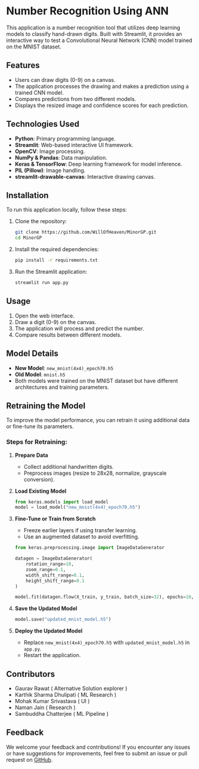 # Number Recognition Using ANN

This application is a number recognition tool that utilizes deep learning models to classify hand-drawn digits. Built with Streamlit, it provides an interactive way to test a Convolutional Neural Network (CNN) model trained on the MNIST dataset.

## Features

- Users can draw digits (0-9) on a canvas.
- The application processes the drawing and makes a prediction using a trained CNN model.
- Compares predictions from two different models.
- Displays the resized image and confidence scores for each prediction.

## Technologies Used

- **Python**: Primary programming language.
- **Streamlit**: Web-based interactive UI framework.
- **OpenCV**: Image processing.
- **NumPy & Pandas**: Data manipulation.
- **Keras & TensorFlow**: Deep learning framework for model inference.
- **PIL (Pillow)**: Image handling.
- **streamlit-drawable-canvas**: Interactive drawing canvas.

## Installation

To run this application locally, follow these steps:

1. Clone the repository:
   ```sh
   git clone https://github.com/WillOfHeaven/MinorGP.git
   cd MinorGP
   ```
2. Install the required dependencies:
   ```sh
   pip install -r requirements.txt
   ```
3. Run the Streamlit application:
   ```sh
   streamlit run app.py
   ```

## Usage

1. Open the web interface.
2. Draw a digit (0-9) on the canvas.
3. The application will process and predict the number.
4. Compare results between different models.

## Model Details

- **New Model**: `new_mnist(4x4)_epoch70.h5`
- **Old Model**: `mnist.h5`
- Both models were trained on the MNIST dataset but have different architectures and training parameters.

## Retraining the Model

To improve the model performance, you can retrain it using additional data or fine-tune its parameters.

### Steps for Retraining:

1. **Prepare Data**
   - Collect additional handwritten digits.
   - Preprocess images (resize to 28x28, normalize, grayscale conversion).

2. **Load Existing Model**
   ```python
   from keras.models import load_model
   model = load_model("new_mnist(4x4)_epoch70.h5")
   ```

3. **Fine-Tune or Train from Scratch**
   - Freeze earlier layers if using transfer learning.
   - Use an augmented dataset to avoid overfitting.
   ```python
   from keras.preprocessing.image import ImageDataGenerator

   datagen = ImageDataGenerator(
       rotation_range=10,
       zoom_range=0.1,
       width_shift_range=0.1,
       height_shift_range=0.1
   )

   model.fit(datagen.flow(X_train, y_train, batch_size=32), epochs=10, validation_data=(X_test, y_test))
   ```

4. **Save the Updated Model**
   ```python
   model.save("updated_mnist_model.h5")
   ```

5. **Deploy the Updated Model**
   - Replace `new_mnist(4x4)_epoch70.h5` with `updated_mnist_model.h5` in `app.py`.
   - Restart the application.

## Contributors

- Gaurav Rawat ( Alternative Solution explorer ) 
- Karthik Sharma Dhulipati (  ML Research ) 
- Mohak Kumar Srivastava ( UI ) 
- Naman Jain ( Research ) 
- Sambuddha Chatterjee ( ML Pipeline ) 

## Feedback

We welcome your feedback and contributions! If you encounter any issues or have suggestions for improvements, feel free to submit an issue or pull request on [GitHub](https://github.com/WillOfHeaven/MinorGP).

